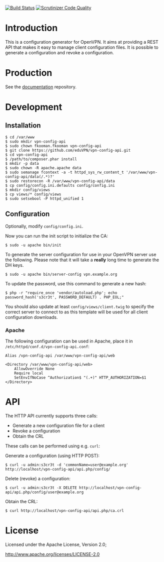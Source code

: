 [![Build Status](https://travis-ci.org/eduVPN/vpn-config-api.svg)](https://travis-ci.org/eduVPN/vpn-config-api)
[![Scrutinizer Code Quality](https://scrutinizer-ci.com/g/eduVPN/vpn-config-api/badges/quality-score.png?b=master)](https://scrutinizer-ci.com/g/eduVPN/vpn-config-api/?branch=master)

# Introduction

This is a configuration generator for OpenVPN. It aims at providing a REST API
that makes it easy to manage client configuration files. It is possible to 
generate a configuration and revoke a configuration.

# Production

See the [documentation](https://github.com/eduVPN/documentation) repository.

# Development

## Installation

    $ cd /var/www
    $ sudo mkdir vpn-config-api
    $ sudo chown fkooman.fkooman vpn-config-api
    $ git clone https://github.com/eduVPN/vpn-config-api.git
    $ cd vpn-config-api
    $ /path/to/composer.phar install
    $ mkdir -p data
    $ sudo chown -R apache.apache data
    $ sudo semanage fcontext -a -t httpd_sys_rw_content_t '/var/www/vpn-config-api/data(/.*)?'
    $ sudo restorecon -R /var/www/vpn-config-api/data
    $ cp config/config.ini.defaults config/config.ini
    $ mkdir config/views
    $ cp views/* config/views
    $ sudo setsebool -P httpd_unified 1

## Configuration
Optionally, modify `config/config.ini`.

Now you can run the init script to initialize the CA:

    $ sudo -u apache bin/init

To generate the server configuration for use in your OpenVPN server use the 
following. Please note that it will take a **really** long time to generate the
DH keys.

    $ sudo -u apache bin/server-config vpn.example.org

To update the password, use this command to generate a new hash:

    $ php -r "require_once 'vendor/autoload.php'; echo password_hash('s3cr3t', PASSWORD_DEFAULT) . PHP_EOL;"

You should also update at least `config/views/client.twig` to specify the 
correct server to connect to as this template will be used for all client 
configuration downloads.

### Apache

The following configuration can be used in Apache, place it in 
`/etc/httpd/conf.d/vpn-config-api.conf`:

    Alias /vpn-config-api /var/www/vpn-config-api/web

    <Directory /var/www/vpn-config-api/web>
        AllowOverride None
        Require local
        SetEnvIfNoCase ^Authorization$ "(.+)" HTTP_AUTHORIZATION=$1
    </Directory>

# API
The HTTP API currently supports three calls:

- Generate a new configuration file for a client
- Revoke a configuration
- Obtain the CRL

These calls can be performed using e.g. `curl`:

Generate a configuration (using HTTP POST):

    $ curl -u admin:s3cr3t -d 'commonName=user@example.org' http://localhost/vpn-config-api/api.php/config/

Delete (revoke) a configuration:

    $ curl -u admin:s3cr3t -X DELETE http://localhost/vpn-config-api/api.php/config/user@example.org

Obtain the CRL:

    $ curl http://localhost/vpn-config-api/api.php/ca.crl

# License
Licensed under the Apache License, Version 2.0;

   http://www.apache.org/licenses/LICENSE-2.0
